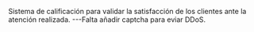 Sistema de calificación para validar la satisfacción de los clientes ante la atención realizada.
---Falta añadir captcha para eviar DDoS.
